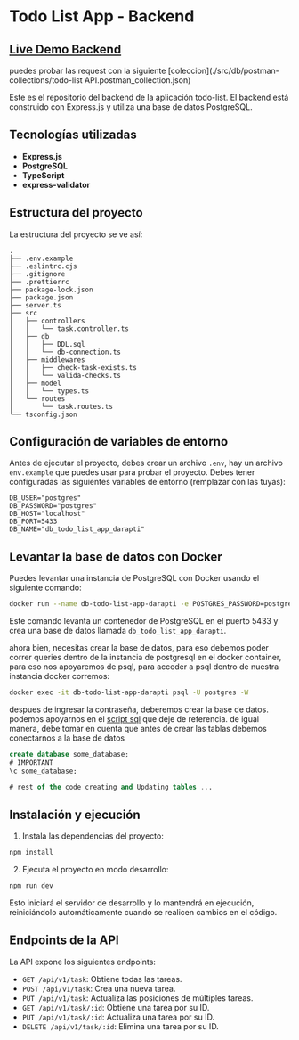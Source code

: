 # Todo List App - Backend

## [Live Demo Backend](https://todo-list-backend-98844aefd33a.herokuapp.com/)

puedes probar las request con la siguiente [coleccion](./src/db/postman-collections/todo-list API.postman_collection.json)

Este es el repositorio del backend de la aplicación todo-list. El backend está construido con Express.js y utiliza una base de datos PostgreSQL.

## Tecnologías utilizadas

- **Express.js**
- **PostgreSQL**
- **TypeScript**
- **express-validator**

## Estructura del proyecto

La estructura del proyecto se ve así:

```
.
├── .env.example
├── .eslintrc.cjs
├── .gitignore
├── .prettierrc
├── package-lock.json
├── package.json
├── server.ts
├── src
│   ├── controllers
│   │   └── task.controller.ts
│   ├── db
│   │   ├── DDL.sql
│   │   └── db-connection.ts
│   ├── middlewares
│   │   ├── check-task-exists.ts
│   │   └── valida-checks.ts
│   ├── model
│   │   └── types.ts
│   └── routes
│       └── task.routes.ts
└── tsconfig.json
```

## Configuración de variables de entorno

Antes de ejecutar el proyecto, debes crear un archivo `.env`, hay un archivo `env.example` que puedes usar para probar el proyecto. Debes tener configuradas las siguientes variables de entorno (remplazar con las tuyas):

```
DB_USER="postgres"
DB_PASSWORD="postgres"
DB_HOST="localhost"
DB_PORT=5433
DB_NAME="db_todo_list_app_darapti"
```

## Levantar la base de datos con Docker

Puedes levantar una instancia de PostgreSQL con Docker usando el siguiente comando:

```bash
docker run --name db-todo-list-app-darapti -e POSTGRES_PASSWORD=postgres -d -p 5433:5432 postgres
```

Este comando levanta un contenedor de PostgreSQL en el puerto 5433 y crea una base de datos llamada `db_todo_list_app_darapti`.

ahora bien, necesitas crear la base de datos, para eso debemos poder correr queries dentro de la instancia de postgresql en el docker container, para eso nos apoyaremos de psql, para acceder a psql dentro de nuestra instancia docker corremos:

```bash
docker exec -it db-todo-list-app-darapti psql -U postgres -W
```

despues de ingresar la contraseña, deberemos crear la base de datos. podemos apoyarnos en el [script sql](./src/db/DDL.sql) que deje de referencia. de igual manera, debe tomar en cuenta que antes de crear las tablas debemos conectarnos a la base de datos

```sql
create database some_database;
# IMPORTANT
\c some_database;

# rest of the code creating and Updating tables ...
```

## Instalación y ejecución

1. Instala las dependencias del proyecto:

```bash
npm install
```

2. Ejecuta el proyecto en modo desarrollo:

```bash
npm run dev
```

Esto iniciará el servidor de desarrollo y lo mantendrá en ejecución, reiniciándolo automáticamente cuando se realicen cambios en el código.

## Endpoints de la API

La API expone los siguientes endpoints:

- `GET /api/v1/task`: Obtiene todas las tareas.
- `POST /api/v1/task`: Crea una nueva tarea.
- `PUT /api/v1/task`: Actualiza las posiciones de múltiples tareas.
- `GET /api/v1/task/:id`: Obtiene una tarea por su ID.
- `PUT /api/v1/task/:id`: Actualiza una tarea por su ID.
- `DELETE /api/v1/task/:id`: Elimina una tarea por su ID.